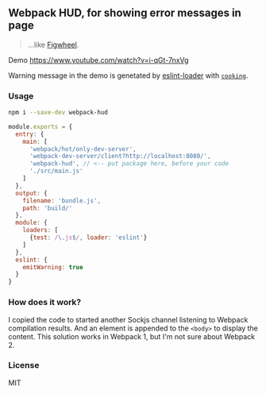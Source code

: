 
Webpack HUD, for showing error messages in page
----

> ...like [Figwheel](https://github.com/bhauman/lein-figwheel).

Demo https://www.youtube.com/watch?v=i-qGt-7nxVg

Warning message in the demo is genetated
by [eslint-loader](https://github.com/MoOx/eslint-loader)
with [`cooking`](http://cookingjs.github.io/).

### Usage

```bash
npm i --save-dev webpack-hud
```

```js
module.exports = {
  entry: {
    main: [
      'webpack/hot/only-dev-server',
      'webpack-dev-server/client?http://localhost:8080/',
      'webpack-hud', // <-- put package here, before your code
      './src/main.js'
    ]
  },
  output: {
    filename: 'bundle.js',
    path: 'build/'
  },
  module: {
    loaders: [
      {test: /\.js$/, loader: 'eslint'}
    ]
  },
  eslint: {
    emitWarning: true
  }
}
```

### How does it work?

I copied the code to started another Sockjs channel listening to Webpack compilation results.
And an element is appended to the `<body>` to display the content.
This solution works in Webpack 1, but I'm not sure about Webpack 2.

### License

MIT
